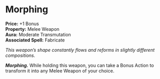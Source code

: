 # Morphing

**Price:** +1 Bonus  
**Property:** Melee Weapon  
**Aura:** Moderate Transmutation  
**Associated Spell:** Fabricate

*This weapon’s shape constantly flows and reforms in slightly different compositions.*

***Morphing.*** While holding this weapon, you can take a Bonus Action to transform it into any Melee Weapon of your choice.